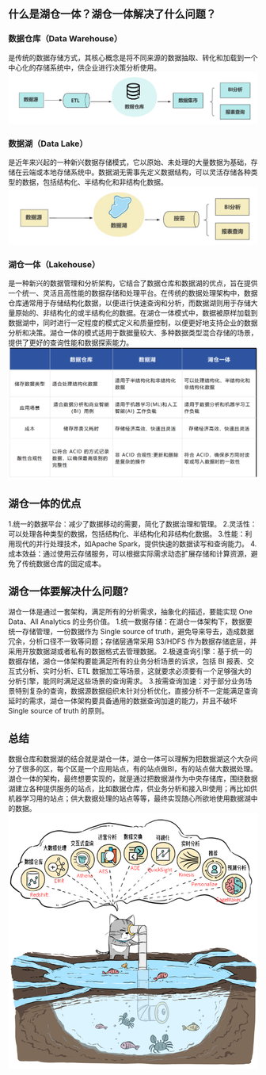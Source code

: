 ## 什么是湖仓一体？湖仓一体解决了什么问题？
### 数据仓库（Data Warehouse）
是传统的数据存储方式，其核心概念是将不同来源的数据抽取、转化和加载到一个中心化的存储系统中，供企业进行决策分析使用。
![Alt text](../doc/数据仓库.jpg)

### 数据湖（Data Lake）
是近年来兴起的一种新兴数据存储模式，它以原始、未处理的大量数据为基础，存储在云端或本地存储系统中。数据湖无需事先定义数据结构，可以灵活存储各种类型的数据，包括结构化、半结构化和非结构化数据。
![Alt text](../doc/数据湖.jpg)

### 湖仓一体（Lakehouse）
是一种新兴的数据管理和分析架构，它结合了数据仓库和数据湖的优点，旨在提供一个统一、灵活且高性能的数据存储和处理平台。在传统的数据处理架构中，数据仓库通常用于存储结构化数据，以便进行快速查询和分析，而数据湖则用于存储大量原始的、非结构化的或半结构化的数据。在湖仓一体模式中，数据被原样加载到数据湖中，同时进行一定程度的模式定义和质量控制，以便更好地支持企业的数据分析和决策。湖仓一体的模式适用于数据量较大、多种数据类型混合存储的场景，提供了更好的查询性能和数据探索能力。
![Alt text](../doc/湖仓一体.jpg)

## 湖仓一体的优点
1.统一的数据平台：减少了数据移动的需要，简化了数据治理和管理。
2.灵活性：可以处理各种类型的数据，包括结构化、半结构化和非结构化数据。
3.性能：利用现代的并行处理技术，如Apache Spark，提供快速的数据读写和查询能力。
4.成本效益：通过使用云存储服务，可以根据实际需求动态扩展存储和计算资源，避免了传统数据仓库的固定成本。

## 湖仓一体要解决什么问题?
湖仓一体是通过一套架构，满足所有的分析需求，抽象化的描述，要能实现 One Data、All Analytics 的业务价值。
1.统一数据存储：在湖仓一体架构下，数据要统一存储管理，一份数据作为 Single source of truth，避免导来导去，造成数据冗余，分析口径不一致等问题；存储层通常采用 S3/HDFS 作为数据存储底层，并采用开放数据湖或者私有的数据格式去管理数据。
2.极速查询引擎：基于统一的数据存储，湖仓一体架构要能满足所有的业务分析场景的诉求，包括 BI 报表、交互式分析、实时分析、ETL 数据加工等场景，这就要求必须要有一个足够强大的分析引擎，能同时满足这些场景的查询需求。
3.按需查询加速：对于部分业务场景特别复杂的查询，数据源数据组织未针对分析优化，直接分析不一定能满足查询延时的需求，湖仓一体架构要具备通用的数据查询加速的能力，并且不破坏 Single source of truth 的原则。

## 总结
数据仓库和数据湖的结合就是湖仓一体，湖仓一体可以理解为把数据湖这个大杂间分了很多的区，每个区是一个应用站点，有的站点做BI，有的站点做大数据处理。
湖仓一体的架构，最终想要实现的，就是通过把数据湖作为中央存储库，围绕数据湖建立各种提供服务的站点，比如数据仓库，供业务分析和接入BI使用；再比如供机器学习用的站点；供大数据处理的站点等等，最终实现随心所欲地使用数据湖中的数据。
![Alt text](../doc/总结.jpg)